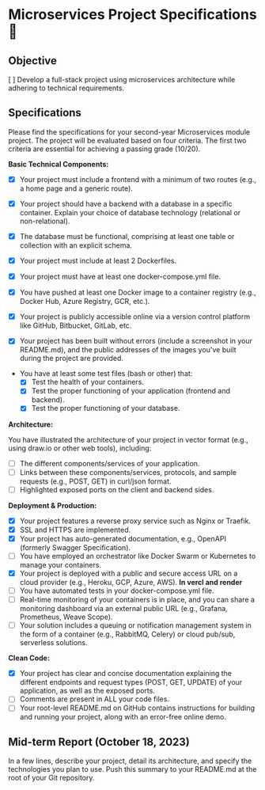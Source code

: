 # Microservices Project Specifications 🐳

## Objective

[ ] Develop a full-stack project using microservices architecture while adhering to technical requirements.

## Specifications

Please find the specifications for your second-year Microservices module project. The project will be evaluated based on four criteria. The first two criteria are essential for achieving a passing grade (10/20).

**Basic Technical Components:**

-   [x] Your project must include a frontend with a minimum of two routes (e.g., a home page and a generic route).
-   [x] Your project should have a backend with a database in a specific container. Explain your choice of database technology (relational or non-relational).
-   [x] The database must be functional, comprising at least one table or collection with an explicit schema.

-   [x] Your project must include at least 2 Dockerfiles.
-   [x] Your project must have at least one docker-compose.yml file.
-   [x] You have pushed at least one Docker image to a container registry (e.g., Docker Hub, Azure Registry, GCR, etc.).
-   [x] Your project is publicly accessible online via a version control platform like GitHub, Bitbucket, GitLab, etc.
-   [x] Your project has been built without errors (include a screenshot in your README.md), and the public addresses of the images you've built during the project are provided.
-   You have at least some test files (bash or other) that:
    -   [x] Test the health of your containers.
    -   [x] Test the proper functioning of your application (frontend and backend).
    -   [x] Test the proper functioning of your database.

**Architecture:**

You have illustrated the architecture of your project in vector format (e.g., using draw.io or other web tools), including:

-   [ ] The different components/services of your application.
-   [ ] Links between these components/services, protocols, and sample requests (e.g., POST, GET) in curl/json format.
-   [ ] Highlighted exposed ports on the client and backend sides.

**Deployment & Production:**

-   [x] Your project features a reverse proxy service such as Nginx or Traefik.
-   [x] SSL and HTTPS are implemented.
-   [x] Your project has auto-generated documentation, e.g., OpenAPI (formerly Swagger Specification).
-   [ ] You have employed an orchestrator like Docker Swarm or Kubernetes to manage your containers.
-   [x] Your project is deployed with a public and secure access URL on a cloud provider (e.g., Heroku, GCP, Azure, AWS). <b>In vercl and render</b>
-   [ ] You have automated tests in your docker-compose.yml file.
-   [ ] Real-time monitoring of your containers is in place, and you can share a monitoring dashboard via an external public URL (e.g., Grafana, Prometheus, Weave Scope).
-   [ ] Your solution includes a queuing or notification management system in the form of a container (e.g., RabbitMQ, Celery) or cloud pub/sub, serverless solutions.

**Clean Code:**

-   [x] Your project has clear and concise documentation explaining the different endpoints and request types (POST, GET, UPDATE) of your application, as well as the exposed ports.
-   [ ] Comments are present in ALL your code files.
-   [ ] Your root-level README.md on GitHub contains instructions for building and running your project, along with an error-free online demo.

## Mid-term Report (October 18, 2023)

In a few lines, describe your project, detail its architecture, and specify the technologies you plan to use. Push this summary to your README.md at the root of your Git repository.
